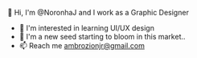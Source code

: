 👋 Hi, I'm @NoronhaJ and I work as a Graphic Designer
- 👀 I'm interested in learning UI/UX design
- 🌱 I'm a new seed starting to bloom in this market..
- 📫 Reach me ambrozionjr@gmail.com

<!---
NoronhaJ/NoronhaJ is a ✨ special ✨ repository because its `README.md` (this file) appears in your GitHub profile.
You can click the Preview link to take a look at your changes.
--->
